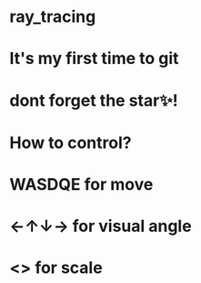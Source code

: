 # ray_tracing
# It's my first time to git
# dont forget the star✨!

# How to control?
# WASDQE for move
# ←↑↓→ for visual angle
# <> for scale
